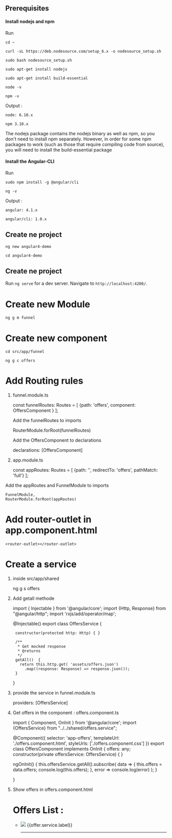 ## Prerequisites

#### Install nodejs and npm
 
Run 

    cd ~
    
    curl -sL https://deb.nodesource.com/setup_6.x -o nodesource_setup.sh
   
    sudo bash nodesource_setup.sh
  
    sudo apt-get install nodejs
   
    sudo apt-get install build-essential
   
    node -v
   
    npm -v
   
Output :
    
    node: 6.10.x
     
    npm 3.10.x
      
The nodejs package contains the nodejs binary as well as npm, so you don't need to install npm separately. However, in order for some npm packages to work (such as those that require compiling code from source), you will need to install the build-essential package
 
 
#### Install the Angular-CLI
  
 Run 
    
    sudo npm install -g @angular/cli
   
    ng -v
    
Output :
 
    angular: 4.1.x
 
    angular/cli: 1.0.x

## Create ne project

    ng new angular4-demo

    cd angular4-demo

## Create ne project

Run `ng serve` for a dev server. Navigate to `http://localhost:4200/`.

# Create new Module

    ng g m funnel
    
# Create new component

    cd src/app/funnel 
    
    ng g c offers

# Add Routing rules 

1) funnel.module.ts

       
    const funnelRoutes: Routes = [
      {path: 'offers', component: OffersComponent }
    ];
    
   Add the funnelRoutes to imports   
       
    RouterModule.forRoot(funnelRoutes)      
       
   Add the OffersComponent to declarations 

    declarations: [OffersComponent]



2) app.module.ts

  
    const appRoutes: Routes = [
        {path: '', redirectTo: 'offers', pathMatch: 'full'}
    ];
        
Add the appRoutes and FunnelModule to imports  

    FunnelModule,
    RouterModule.forRoot(appRoutes)

# Add router-outlet in app.component.html
  
    <router-outlet></router-outlet>
    
# Create a service 
1)  inside src/app/shared 
    
    
    ng g s offers

2) Add getall methode

    
      import { Injectable } from '@angular/core';
      import {Http, Response} from "@angular/http";
      import 'rxjs/add/operator/map';
      
      @Injectable()
      export class OffersService {
      
        constructor(protected http: Http) { }
      
        /**
         * Get mocked response
         * @returns
         */
        getAll()  {
          return this.http.get( 'assets/offers.json')
            .map((response: Response) => response.json());
        }
      }

3) provide the service in funnel.module.ts
  
        
     providers: [OffersService]
    
4) Get offers in the component : offers.component.ts

  
    import { Component, OnInit } from '@angular/core';
    import {OffersService} from "../../shared/offers.service";
    
    @Component({
      selector: 'app-offers',
      templateUrl: './offers.component.html',
      styleUrls: ['./offers.component.css']
    })
    export class OffersComponent implements OnInit {
      offers: any;
      constructor(private  offersService: OffersService) { }
    
      ngOnInit() {
        this.offersService.getAll().subscribe(
          data => {
            this.offers = data.offers;
            console.log(this.offers);
          },
          error => console.log(error)
        );
      }
    
    }

5) Show offers in offers.component.html 


      <h1>Offers List :</h1>
      <ul>
        <li *ngFor="let offer of offers">
          <img src="{{offer.operator.logo}}"/> {{offer.service.label}} <hr/>
        </li>
      </ul>

